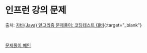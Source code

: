 # 인프런 강의 문제

출처: [자바(Java) 알고리즘 문제풀이: 코딩테스트 대비](https://www.inflearn.com/course/%EC%9E%90%EB%B0%94-%EC%95%8C%EA%B3%A0%EB%A6%AC%EC%A6%98-%EB%AC%B8%EC%A0%9C%ED%92%80%EC%9D%B4-%EC%BD%94%ED%85%8C%EB%8C%80%EB%B9%84#){:target="_blank"}

<br>

[문제풀이 메인](https://github.com/chaewon-dev/Q.solution)